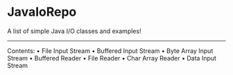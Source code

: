 # JavaIoRepo
A list of simple Java I/O classes and examples!
________________________________________
Contents:
•	File Input Stream
•	Buffered Input Stream
•	Byte Array Input Stream
•	Buffered Reader
•	File Reader
•	Char Array Reader
•	Data Input Stream
